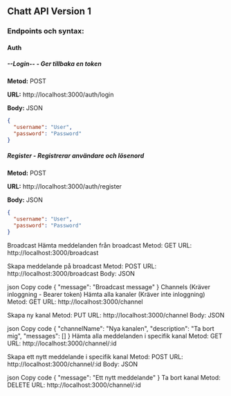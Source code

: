 ## Chatt API Version 1

### Endpoints och syntax:



#### Auth



##### --Login-- - Ger tillbaka en token

**Metod:** POST

**URL:** http://localhost:3000/auth/login

**Body:** JSON

```json
{
  "username": "User",
  "password": "Password"
}
```



##### Register - Registrerar användare och lösenord

**Metod:** POST

**URL:** http://localhost:3000/auth/register

**Body:** JSON

```json
{
  "username": "User",
  "password": "Password"
}
```

Broadcast
Hämta meddelanden från broadcast
Metod: GET
URL: http://localhost:3000/broadcast

Skapa meddelande på broadcast
Metod: POST
URL: http://localhost:3000/broadcast
Body: JSON

json
Copy code
{
  "message": "Broadcast message"
}
Channels (Kräver inloggning - Bearer token)
Hämta alla kanaler (Kräver inte inloggning)
Metod: GET
URL: http://localhost:3000/channel

Skapa ny kanal
Metod: PUT
URL: http://localhost:3000/channel
Body: JSON

json
Copy code
{
  "channelName": "Nya kanalen",
  "description": "Ta bort mig",
  "messages": []
}
Hämta alla meddelanden i specifik kanal
Metod: GET
URL: http://localhost:3000/channel/:id

Skapa ett nytt meddelande i specifik kanal
Metod: POST
URL: http://localhost:3000/channel/:id
Body: JSON

json
Copy code
{
  "message": "Ett nytt meddelande"
}
Ta bort kanal
Metod: DELETE
URL: http://localhost:3000/channel/:id
